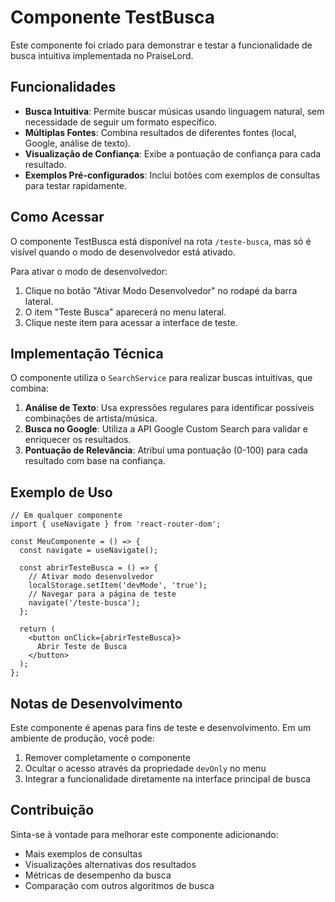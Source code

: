 # Componente TestBusca

Este componente foi criado para demonstrar e testar a funcionalidade de busca intuitiva implementada no PraiseLord.

## Funcionalidades

- **Busca Intuitiva**: Permite buscar músicas usando linguagem natural, sem necessidade de seguir um formato específico.
- **Múltiplas Fontes**: Combina resultados de diferentes fontes (local, Google, análise de texto).
- **Visualização de Confiança**: Exibe a pontuação de confiança para cada resultado.
- **Exemplos Pré-configurados**: Inclui botões com exemplos de consultas para testar rapidamente.

## Como Acessar

O componente TestBusca está disponível na rota `/teste-busca`, mas só é visível quando o modo de desenvolvedor está ativado.

Para ativar o modo de desenvolvedor:
1. Clique no botão "Ativar Modo Desenvolvedor" no rodapé da barra lateral.
2. O item "Teste Busca" aparecerá no menu lateral.
3. Clique neste item para acessar a interface de teste.

## Implementação Técnica

O componente utiliza o `SearchService` para realizar buscas intuitivas, que combina:

1. **Análise de Texto**: Usa expressões regulares para identificar possíveis combinações de artista/música.
2. **Busca no Google**: Utiliza a API Google Custom Search para validar e enriquecer os resultados.
3. **Pontuação de Relevância**: Atribui uma pontuação (0-100) para cada resultado com base na confiança.

## Exemplo de Uso

```tsx
// Em qualquer componente
import { useNavigate } from 'react-router-dom';

const MeuComponente = () => {
  const navigate = useNavigate();
  
  const abrirTesteBusca = () => {
    // Ativar modo desenvolvedor
    localStorage.setItem('devMode', 'true');
    // Navegar para a página de teste
    navigate('/teste-busca');
  };
  
  return (
    <button onClick={abrirTesteBusca}>
      Abrir Teste de Busca
    </button>
  );
};
```

## Notas de Desenvolvimento

Este componente é apenas para fins de teste e desenvolvimento. Em um ambiente de produção, você pode:

1. Remover completamente o componente
2. Ocultar o acesso através da propriedade `devOnly` no menu
3. Integrar a funcionalidade diretamente na interface principal de busca

## Contribuição

Sinta-se à vontade para melhorar este componente adicionando:

- Mais exemplos de consultas
- Visualizações alternativas dos resultados
- Métricas de desempenho da busca
- Comparação com outros algoritmos de busca 